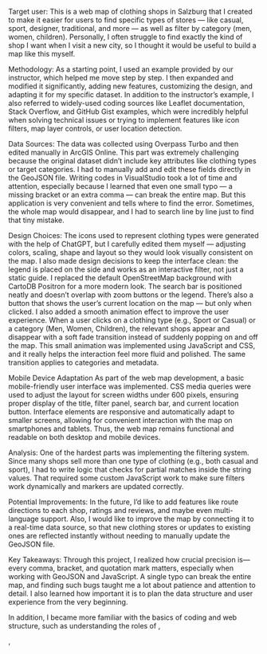 Target user:
This is a web map of clothing shops in Salzburg that I created to make it easier for users to find specific types of stores — like casual, sport, designer, traditional, and more — as well as filter by category (men, women, children). Personally, I often struggle to find exactly the kind of shop I want when I visit a new city, so I thought it would be useful to build a map like this myself.

Methodology:
As a starting point, I used an example provided by our instructor, which helped me move step by step. I then expanded and modified it significantly, adding new features, customizing the design, and adapting it for my specific dataset. In addition to the instructor’s example, I also referred to widely-used coding sources like Leaflet documentation, Stack Overflow, and GitHub Gist examples, which were incredibly helpful when solving technical issues or trying to implement features like icon filters, map layer controls, or user location detection.


Data Sources:
The data was collected using Overpass Turbo and then edited manually in ArcGIS Online. This part was extremely challenging because the original dataset didn’t include key attributes like clothing types or target categories. I had to manually add and edit these fields directly in the GeoJSON file.
Writing codes in VisualStudio took a lot of time and attention, especially because I learned that even one small typo — a missing bracket or an extra comma — can break the entire map. But this application is very convenient and tells where to find the error. Sometimes, the whole map would disappear, and I had to search line by line just to find that tiny mistake.


Design Choices:
The icons used to represent clothing types were generated with the help of ChatGPT, but I carefully edited them myself — adjusting colors, scaling, shape and layout so they would look visually consistent on the map. I also made design decisions to keep the interface clean: the legend is placed on the side and works as an interactive filter, not just a static guide. I replaced the default OpenStreetMap background with CartoDB Positron for a more modern look. The search bar is positioned neatly and doesn’t overlap with zoom buttons or the legend. There’s also a button that shows the user’s current location on the map — but only when clicked.
I also added a smooth animation effect to improve the user experience. When a user clicks on a clothing type (e.g., Sport or Casual) or a category (Men, Women, Children), the relevant shops appear and disappear with a soft fade transition instead of suddenly popping on and off the map. This small animation was implemented using JavaScript and CSS, and it really helps the interaction feel more fluid and polished. The same transition applies to categories and metadata.

Mobile Device Adaptation
As part of the web map development, a basic mobile-friendly user interface was implemented.
CSS media queries were used to adjust the layout for screen widths under 600 pixels, ensuring proper display of the title, filter panel, search bar, and current location button.
Interface elements are responsive and automatically adapt to smaller screens, allowing for convenient interaction with the map on smartphones and tablets.
Thus, the web map remains functional and readable on both desktop and mobile devices.


Analysis:
One of the hardest parts was implementing the filtering system. Since many shops sell more than one type of clothing (e.g., both casual and sport), I had to write logic that checks for partial matches inside the string values. That required some custom JavaScript work to make sure filters work dynamically and markers are updated correctly.


Potential Improvements:
In the future, I’d like to add features like route directions to each shop, ratings and reviews, and maybe even multi-language support. Also, I would like to improve the map by connecting it to a real-time data source, so that new clothing stores or updates to existing ones are reflected instantly without needing to manually update the GeoJSON file. 

Key Takeaways:
Through this project, I realized how crucial precision is—every comma, bracket, and quotation mark matters, especially when working with GeoJSON and JavaScript. A single typo can break the entire map, and finding such bugs taught me a lot about patience and attention to detail. I also learned how important it is to plan the data structure and user experience from the very beginning.

In addition, I became more familiar with the basics of coding and web structure, such as understanding the roles of <body>, <p>, <script>, and other key elements in HTML and JavaScript. I discovered many useful code snippets and functions that helped me build a more interactive and user-friendly web map.

Despite the challenges, I’m very proud of the final result and hope that this map can be truly useful—not just as a school project, but as a functional tool for anyone visiting the city.

